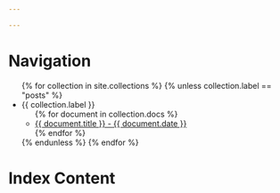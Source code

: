 ```yaml
---

---
```


# Navigation

<ul>
  {% for collection in site.collections %}
    {% unless collection.label == "posts" %}
      <li>{{ collection.label }}
        <ul>
          {% for document in collection.docs %}
            <li><a href="{{ document.url | relative_url }}">{{ document.title }} - {{ document.date }}</a></li>
          {% endfor %}
        </ul>
      </li>
    {% endunless %}
  {% endfor %}
</ul>

# Index Content

